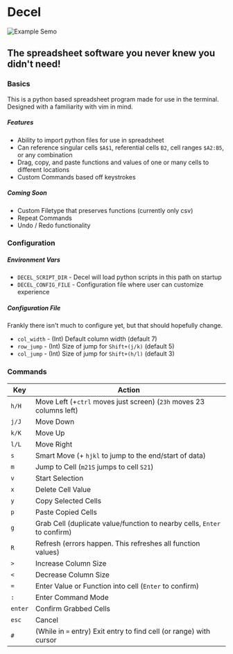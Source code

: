 # Decel

![Example Semo](https://github.com/bill-sent-from-my-iphone/decel/blob/main/assets/decel_demo.gif "Demo")

## The spreadsheet software you never knew you didn't need!

### Basics

This is a python based spreadsheet program made for use in the terminal. Designed with a familiarity with vim in mind.

##### Features

- Ability to import python files for use in spreadsheet
- Can reference singular cells `$A$1`, referential cells `B2`, cell ranges `$A2:B5`, or any combination
- Drag, copy, and paste functions and values of one or many cells to different locations
- Custom Commands based off keystrokes


##### Coming Soon

- Custom Filetype that preserves functions (currently only csv)
- Repeat Commands
- Undo / Redo functionality


### Configuration


##### Environment Vars

- `DECEL_SCRIPT_DIR` - Decel will load python scripts in this path on startup
- `DECEL_CONFIG_FILE` - Configuration file where user can customize experience

##### Configuration File

Frankly there isn't much to configure yet, but that should hopefully change.

- `col_width` - (Int) Default column width (default 7)
- `row_jump` - (Int) Size of jump for `Shift+(j/k)` (default 5)
- `col_jump` - (Int) Size of jump for `Shift+(h/l)` (default 3)

### Commands

Key | Action
--- | ---
`h/H` | Move Left (+`ctrl` moves just screen) (`23h` moves 23 columns left)
`j/J` | Move Down
`k/K` | Move Up
`l/L` | Move Right
`s` | Smart Move (+ `hjkl` to jump to the end/start of data)
`m` | Jump to Cell (`m21S` jumps to cell `S21`)
`v` | Start Selection
`x` | Delete Cell Value
`y` | Copy Selected Cells
`p` | Paste Copied Cells
`g` | Grab Cell (duplicate value/function to nearby cells, `Enter` to confirm)
`R` | Refresh (errors happen. This refreshes all function values)
`>` | Increase Column Size
`<` | Decrease Column Size
`=` | Enter Value or Function into cell (`Enter` to confirm)
`:` | Enter Command Mode
`enter` | Confirm Grabbed Cells
`esc` | Cancel
`#` | (While in `=` entry) Exit entry to find cell (or range) with cursor






